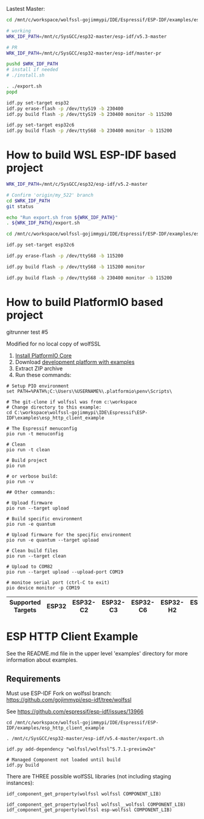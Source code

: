 Lastest Master:

```bash
cd /mnt/c/workspace/wolfssl-gojimmypi/IDE/Espressif/ESP-IDF/examples/esp_http_client_example

# working
WRK_IDF_PATH=/mnt/c/SysGCC/esp32-master/esp-idf/v5.3-master

# PR
WRK_IDF_PATH=/mnt/c/SysGCC/esp32-master/esp-idf/master-pr

pushd $WRK_IDF_PATH
# install if needed
# ./install.sh

. ./export.sh
popd

idf.py set-target esp32
idf.py erase-flash -p /dev/ttyS19 -b 230400
idf.py build flash -p /dev/ttyS19 -b 230400 monitor -b 115200

idf.py set-target esp32c6
idf.py build flash -p /dev/ttyS68 -b 230400 monitor -b 115200

```


How to build WSL ESP-IDF based project
=====================================

```bash
WRK_IDF_PATH=/mnt/c/SysGCC/esp32/esp-idf/v5.2-master

# Confirm 'origin/my_522' branch
cd $WRK_IDF_PATH
git status

echo "Run export.sh from ${WRK_IDF_PATH}"
. ${WRK_IDF_PATH}/export.sh

cd /mnt/c/workspace/wolfssl-gojimmypi/IDE/Espressif/ESP-IDF/examples/esp_http_client_example

idf.py set-target esp32c6

idf.py erase-flash -p /dev/ttyS68 -b 115200

idf.py build flash -p /dev/ttyS68 -b 115200 monitor

idf.py build flash -p /dev/ttyS68 -b 230400 monitor -b 115200
```

How to build PlatformIO based project
=====================================

gitrunner test #5

Modified for no local copy of wolfSSL

1. [Install PlatformIO Core](https://docs.platformio.org/page/core.html)
2. Download [development platform with examples](https://github.com/platformio/platform-espressif32/archive/develop.zip)
3. Extract ZIP archive
4. Run these commands:

```shell
# Setup PIO environment
set PATH=%PATH%;C:\Users\%USERNAME%\.platformio\penv\Scripts\

# The git-clone if wolfssl was from c:\workspace
# Change directory to this example:
cd C:\workspace\wolfssl-gojimmypi\IDE\Espressif\ESP-IDF\examples\esp_http_client_example

# The Espressif menuconfig
pio run -t menuconfig

# Clean
pio run -t clean

# Build project
pio run

# or verbose build:
pio run -v

## Other commands:

# Upload firmware
pio run --target upload

# Build specific environment
pio run -e quantum

# Upload firmware for the specific environment
pio run -e quantum --target upload

# Clean build files
pio run --target clean

# Upload to COM82
pio run --target upload --upload-port COM19

# monitoe serial port (ctrl-C to exit)
pio device monitor -p COM19
```

| Supported Targets | ESP32 | ESP32-C2 | ESP32-C3 | ESP32-C6 | ESP32-H2 | ESP32-P4 | ESP32-S2 | ESP32-S3 | Linux |
| ----------------- | ----- | -------- | -------- | -------- | -------- | -------- | -------- | -------- | ----- |
# ESP HTTP Client Example

See the README.md file in the upper level 'examples' directory for more information about examples.


## Requirements

Must use ESP-IDF Fork on wolfssl branch: https://github.com/gojimmypi/esp-idf/tree/wolfssl

See https://github.com/espressif/esp-idf/issues/13966

```
cd /mnt/c/workspace/wolfssl-gojimmypi/IDE/Espressif/ESP-IDF/examples/esp_http_client_example

. /mnt/c/SysGCC/esp32-master/esp-idf/v5.4-master/export.sh

idf.py add-dependency "wolfssl/wolfssl^5.7.1-preview2e"

# Managed Component not loaded until build
idf.py build
```


There are THREE possible wolfSSL libraries (not including staging instances):

```
idf_component_get_property(wolfssl wolfssl COMPONENT_LIB)

idf_component_get_property(wolfssl wolfssl__wolfssl COMPONENT_LIB)
idf_component_get_property(wolfssl esp-wolfssl COMPONENT_LIB)

```
